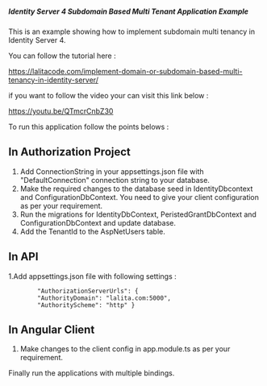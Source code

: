 ##### Identity Server 4 Subdomain Based Multi Tenant Application Example ####

This is an example showing how to implement subdomain multi tenancy in Identity Server 4.

You can follow the tutorial here :

https://lalitacode.com/implement-domain-or-subdomain-based-multi-tenancy-in-identity-server/

if you want to follow the video your can visit this link below :

https://youtu.be/QTmcrCnbZ30

To run this application follow the points belows : 

## In Authorization Project ##

1. Add ConnectionString in your appsettings.json file with "DefaultConnection" connection string to your database.
2. Make the required changes to the database seed in IdentityDbcontext and ConfigurationDbContext. You need to give your client
configuration as per your requirement.
3. Run the migrations for IdentityDbContext, PeristedGrantDbContext and ConfigurationDbContext and update database.
4. Add the TenantId to the AspNetUsers table.

## In API ##
1.Add appsettings.json file with following settings :
        
            "AuthorizationServerUrls": {   
            "AuthorityDomain": "lalita.com:5000",
            "AuthorityScheme": "http" }

## In Angular Client ##
1. Make changes to the client config in app.module.ts as per your requirement.

Finally run the applications with multiple bindings.

